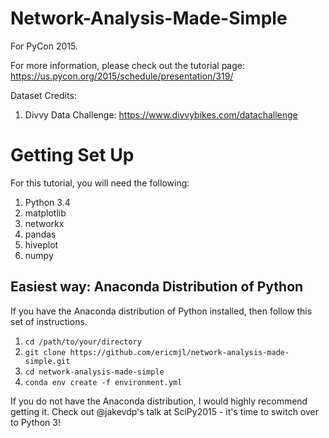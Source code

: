 Network-Analysis-Made-Simple
============================

For PyCon 2015. 

For more information, please check out the tutorial page: https://us.pycon.org/2015/schedule/presentation/319/

Dataset Credits:

1. Divvy Data Challenge: https://www.divvybikes.com/datachallenge

# Getting Set Up

For this tutorial, you will need the following:

1. Python 3.4
2. matplotlib
3. networkx
4. pandas
5. hiveplot
6. numpy

## Easiest way: Anaconda Distribution of Python

If you have the Anaconda distribution of Python installed, then follow this set of instructions.

1. `cd /path/to/your/directory`
1. `git clone https://github.com/ericmjl/network-analysis-made-simple.git`
2. `cd network-analysis-made-simple`
3. `conda env create -f environment.yml`

If you do not have the Anaconda distribution, I would highly recommend getting it. Check out @jakevdp's talk at SciPy2015 - it's time to switch over to Python 3!
